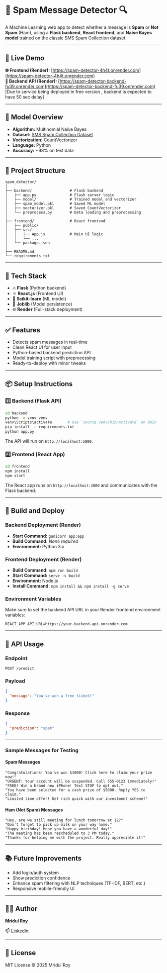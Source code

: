 # 📧 Spam Message Detector 🔍

A Machine Learning web app to detect whether a message is **Spam** or **Not Spam** (Ham), using a **Flask backend**, **React frontend**, and **Naive Bayes model** trained on the classic SMS Spam Collection dataset.

---

## 🚀 Live Demo


**🌐 Frontend (Render):** [https://spam-detector-4h4t.onrender.com](https://spam-detector-4h4t.onrender.com)  
**🔗 Backend API (Render):** [https://spam-detector-backend-fu39.onrender.com](https://spam-detector-backend-fu39.onrender.com)
   [Due to service being deployed in free version , backend is expected to have 50 sec delay]


---

## 🧠 Model Overview

- **Algorithm:** Multinomial Naive Bayes
- **Dataset:** [SMS Spam Collection Dataset](https://www.kaggle.com/datasets/uciml/sms-spam-collection-dataset)
- **Vectorization:** CountVectorizer
- **Language:** Python
- **Accuracy:** ~98% on test data

---

## 📂 Project Structure

```
spam_detector/
│
├── backend/                 # Flask backend
│   ├── app.py               # Flask server logic
│   ├── model/               # Trained model and vectorizer
│   ├── spam_model.pkl       # Saved ML model
│   ├── vectorizer.pkl       # Saved CountVectorizer
│   └── preprocess.py        # Data loading and preprocessing
│
├── frontend/                # React frontend
│   ├── public/
│   ├── src/
│   │   ├── App.js           # Main UI logic
│   │   └── ...
│   └── package.json
│
├── README.md
└── requirements.txt
```

---

## 🧰 Tech Stack

- 🔥 **Flask** (Python backend)
- ⚛️ **React.js** (Frontend UI)
- 🧠 **Scikit-learn** (ML model)
- 💾 **Joblib** (Model persistence)
- 🌐 **Render** (Full-stack deployment)

---

## ✅ Features

- Detects spam messages in real-time
- Clean React UI for user input
- Python-based backend prediction API
- Model training script with preprocessing
- Ready-to-deploy with minor tweaks

---

## 📦 Setup Instructions

### 1️⃣ Backend (Flask API)

```bash
cd backend
python -m venv venv
venv\Scripts\activate       # Use `source venv/bin/activate` on Unix
pip install -r requirements.txt
python app.py
```

The API will run on `http://localhost:5000`.

### 2️⃣ Frontend (React App)

```bash
cd frontend
npm install
npm start
```

The React app runs on `http://localhost:3000` and communicates with the Flask backend.

---

## 🔧 Build and Deploy

### Backend Deployment (Render)
- **Start Command:** `gunicorn app:app`
- **Build Command:** *None required*
- **Environment:** Python 3.x

### Frontend Deployment (Render)
- **Build Command:** `npm run build`
- **Start Command:** `serve -s build`
- **Environment:** Node.js
- **Install Command:** `npm install && npm install -g serve`

### Environment Variables
Make sure to set the backend API URL in your Render frontend environment variables:
```
REACT_APP_API_URL=https://your-backend-api.onrender.com
```

---

## 📡 API Usage

### Endpoint
```
POST /predict
```

### Payload
```json
{
  "message": "You've won a free ticket!"
}
```

### Response
```json
{
  "prediction": "spam"
}
```

---
### Sample Messages for Testing

#### Spam Messages
```
"Congratulations! You've won $1000! Click here to claim your prize now!"
"URGENT: Your account will be suspended. Call 555-0123 immediately!"
"FREE! Win a brand new iPhone! Text STOP to opt out."
"You have been selected for a cash prize of $5000. Reply YES to claim."
"Limited time offer! Get rich quick with our investment scheme!"
```

#### Ham (Not Spam) Messages
```
"Hey, are we still meeting for lunch tomorrow at 12?"
"Don't forget to pick up milk on your way home."
"Happy birthday! Hope you have a wonderful day!"
"The meeting has been rescheduled to 3 PM today."
"Thanks for helping me with the project. Really appreciate it!"
```
---

## 📚 Future Improvements

- Add login/auth system
- Show prediction confidence
- Enhance spam filtering with NLP techniques (TF-IDF, BERT, etc.)
- Responsive mobile-friendly UI

---

## 🧑‍💻 Author

**Mridul Roy**

📫 [LinkedIn](https://www.linkedin.com/in/mridul-roy-39b297263) 

---

## 📜 License

MIT License © 2025 Mridul Roy

